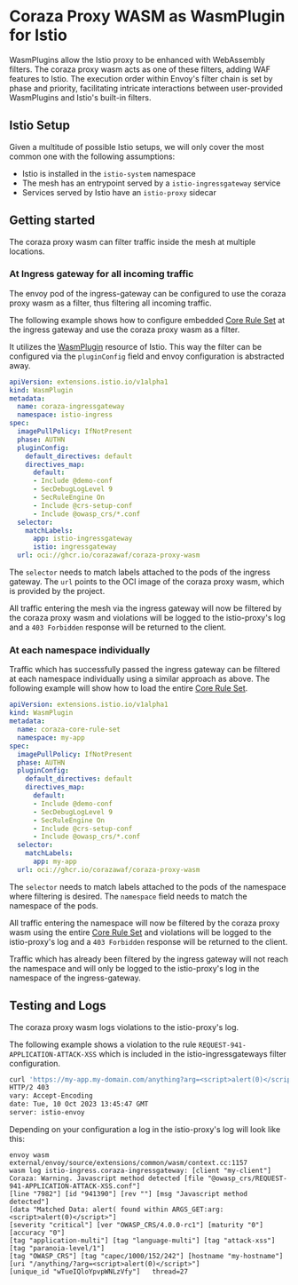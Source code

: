 # Coraza Proxy WASM as WasmPlugin for Istio

WasmPlugins allow the Istio proxy to be enhanced with WebAssembly filters. 
The coraza proxy wasm acts as one of these filters, adding WAF features to Istio. 
The execution order within Envoy's filter chain is set by phase and priority, facilitating 
intricate interactions between user-provided WasmPlugins and Istio's built-in filters.

## Istio Setup

Given a multitude of possible Istio setups, we will only cover the most common one with the following assumptions:

- Istio is installed in the `istio-system` namespace
- The mesh has an entrypoint served by a `istio-ingressgateway` service
- Services served by Istio have an `istio-proxy` sidecar

## Getting started

The coraza proxy wasm can filter traffic inside the mesh at multiple locations.

### At Ingress gateway for all incoming traffic

The envoy pod of the ingress-gateway can be configured to use the coraza proxy wasm as a filter, thus 
filtering all incoming traffic.

The following example shows how to configure embedded [Core Rule Set](https://github.com/coreruleset/coreruleset)
at the ingress gateway and use the coraza proxy wasm as a filter.

It utilizes the 
[WasmPlugin](https://istio.io/latest/docs/reference/config/proxy_extensions/wasm-plugin/) resource of Istio.
This way the filter can be configured via the `pluginConfig` field and envoy configuration is abstracted away.

```yaml
apiVersion: extensions.istio.io/v1alpha1
kind: WasmPlugin
metadata:
  name: coraza-ingressgateway
  namespace: istio-ingress
spec:
  imagePullPolicy: IfNotPresent
  phase: AUTHN
  pluginConfig:
    default_directives: default
    directives_map:
      default:
      - Include @demo-conf
      - SecDebugLogLevel 9
      - SecRuleEngine On
      - Include @crs-setup-conf
      - Include @owasp_crs/*.conf
  selector:
    matchLabels:
      app: istio-ingressgateway
      istio: ingressgateway
  url: oci://ghcr.io/corazawaf/coraza-proxy-wasm
```

The `selector` needs to match labels attached to the pods of the ingress gateway.
The `url` points to the OCI image of the coraza proxy wasm, which is provided by the project.

All traffic entering the mesh via the ingress gateway will now be filtered by the coraza proxy wasm 
and violations will be logged to the istio-proxy's log and a `403 Forbidden` response will be returned to the client.

### At each namespace individually

Traffic which has successfully passed the ingress gateway can be filtered at each namespace individually using
a similar approach as above. 
The following example will show how to load the entire [Core Rule Set](https://github.com/coreruleset/coreruleset).

```yaml
apiVersion: extensions.istio.io/v1alpha1
kind: WasmPlugin
metadata:
  name: coraza-core-rule-set
  namespace: my-app
spec:
  imagePullPolicy: IfNotPresent
  phase: AUTHN
  pluginConfig:
    default_directives: default
    directives_map:
      default:
      - Include @demo-conf
      - SecDebugLogLevel 9
      - SecRuleEngine On
      - Include @crs-setup-conf
      - Include @owasp_crs/*.conf
  selector:
    matchLabels:
      app: my-app
  url: oci://ghcr.io/corazawaf/coraza-proxy-wasm
```

The `selector` needs to match labels attached to the pods of the namespace where filtering is desired.
The `namespace` field needs to match the namespace of the pods.

All traffic entering the namespace  will now be filtered by the coraza proxy wasm using the
entire [Core Rule Set](https://github.com/coreruleset/coreruleset) and 
violations will be logged to the istio-proxy's log and a `403 Forbidden` response will be returned to the client.

Traffic which has already been filtered by the ingress gateway will not reach the namespace and will only be 
logged to the istio-proxy's log in the namespace of the ingress-gateway.

## Testing and Logs

The coraza proxy wasm logs violations to the istio-proxy's log.

The following example shows a violation to the rule `REQUEST-941-APPLICATION-ATTACK-XSS` which is included in the
istio-ingressgateways filter configuration.

```bash
curl 'https://my-app.my-domain.com/anything?arg=<script>alert(0)</script>' -IL
HTTP/2 403
vary: Accept-Encoding
date: Tue, 10 Oct 2023 13:45:47 GMT
server: istio-envoy
```

Depending on your configuration a log in the istio-proxy's log will look like this:

```text
envoy wasm external/envoy/source/extensions/common/wasm/context.cc:1157	
wasm log istio-ingress.coraza-ingressgateway: [client "my-client"] 
Coraza: Warning. Javascript method detected [file "@owasp_crs/REQUEST-941-APPLICATION-ATTACK-XSS.conf"] 
[line "7982"] [id "941390"] [rev ""] [msg "Javascript method detected"] 
[data "Matched Data: alert( found within ARGS_GET:arg: <script>alert(0)</script>"] 
[severity "critical"] [ver "OWASP_CRS/4.0.0-rc1"] [maturity "0"] [accuracy "0"] 
[tag "application-multi"] [tag "language-multi"] [tag "attack-xss"] [tag "paranoia-level/1"] 
[tag "OWASP_CRS"] [tag "capec/1000/152/242"] [hostname "my-hostname"] [uri "/anything/?arg=<script>alert(0)</script>"] 
[unique_id "wTueIQloYpvpWNLzVfy"]	thread=27
```
